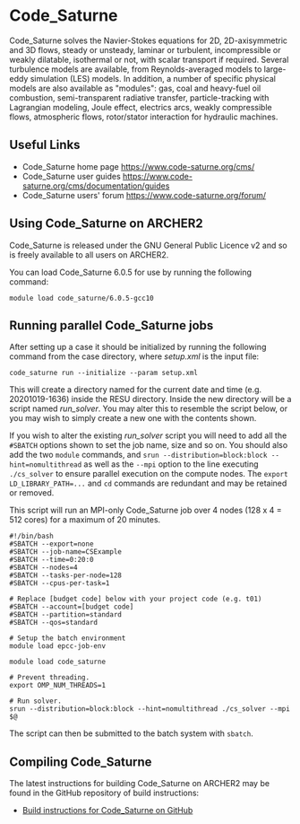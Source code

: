 # Code\_Saturne

Code\_Saturne solves the Navier-Stokes equations for 2D, 2D-axisymmetric
and 3D flows, steady or unsteady, laminar or turbulent, incompressible
or weakly dilatable, isothermal or not, with scalar transport if
required. Several turbulence models are available, from
Reynolds-averaged models to large-eddy simulation (LES) models. In
addition, a number of specific physical models are also available as
"modules": gas, coal and heavy-fuel oil combustion, semi-transparent
radiative transfer, particle-tracking with Lagrangian modeling, Joule
effect, electrics arcs, weakly compressible flows, atmospheric flows,
rotor/stator interaction for hydraulic machines.

## Useful Links

  - Code\_Saturne home page <https://www.code-saturne.org/cms/>
  - Code\_Saturne user guides
    <https://www.code-saturne.org/cms/documentation/guides>
  - Code\_Saturne users' forum <https://www.code-saturne.org/forum/>

## Using Code\_Saturne on ARCHER2

Code\_Saturne is released under the GNU General Public Licence v2 and so
is freely available to all users on ARCHER2.

You can load Code\_Saturne 6.0.5 for use by running the following
command:

```
module load code_saturne/6.0.5-gcc10
```

## Running parallel Code\_Saturne jobs

After setting up a case it should be initialized by running the
following command from the case directory, where *setup.xml* is the
input file:

```
code_saturne run --initialize --param setup.xml
```

This will create a directory named for the current date and time (e.g.
20201019-1636) inside the RESU directory. Inside the new directory will
be a script named *run\_solver*. You may alter this to resemble the
script below, or you may wish to simply create a new one with the
contents shown.

If you wish to alter the existing *run\_solver* script you will need to
add all the `#SBATCH` options shown to set the job name, size and so on.
You should also add the two `module` commands, and
`srun --distribution=block:block --hint=nomultithread` as well as the `--mpi` option to the line executing
`./cs_solver` to ensure parallel execution on the compute nodes. The
`export LD_LIBRARY_PATH=...` and `cd` commands are redundant and may be
retained or removed.

This script will run an MPI-only Code\_Saturne job over 4 nodes (128 x 4
= 512 cores) for a maximum of 20 minutes.

```slurm
#!/bin/bash
#SBATCH --export=none
#SBATCH --job-name=CSExample
#SBATCH --time=0:20:0
#SBATCH --nodes=4
#SBATCH --tasks-per-node=128
#SBATCH --cpus-per-task=1

# Replace [budget code] below with your project code (e.g. t01)
#SBATCH --account=[budget code]
#SBATCH --partition=standard
#SBATCH --qos=standard

# Setup the batch environment
module load epcc-job-env

module load code_saturne

# Prevent threading.
export OMP_NUM_THREADS=1

# Run solver.
srun --distribution=block:block --hint=nomultithread ./cs_solver --mpi $@
```

The script can then be submitted to the batch system with `sbatch`.

## Compiling Code\_Saturne

The latest instructions for building Code\_Saturne on ARCHER2 may be found in
the GitHub repository of build instructions:

   - [Build instructions for Code\_Saturne on
     GitHub](https://github.com/hpc-uk/build-instructions/tree/main/Code_Saturne)

